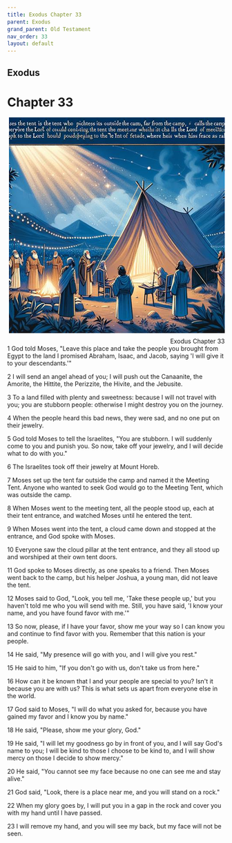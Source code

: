 ```yaml
---
title: Exodus Chapter 33
parent: Exodus
grand_parent: Old Testament
nav_order: 33
layout: default
---
```


## Exodus

# Chapter 33

<div style="clear: both; text-align: right;">
    <img src="/assets/Image/Exodus/500/33.jpg" alt="Exodus Chapter 33" class="chapter-image" style="max-width: 100%; height: auto; float: right; margin: 0 0 10px 10px; padding-left: 10%;">
    <figcaption style="font-size: 14px;">Exodus Chapter 33</figcaption>
</div>
1 God told Moses, "Leave this place and take the people you brought from Egypt to the land I promised Abraham, Isaac, and Jacob, saying 'I will give it to your descendants.'"

2 I will send an angel ahead of you; I will push out the Canaanite, the Amorite, the Hittite, the Perizzite, the Hivite, and the Jebusite.

3 To a land filled with plenty and sweetness: because I will not travel with you; you are stubborn people: otherwise I might destroy you on the journey.

4 When the people heard this bad news, they were sad, and no one put on their jewelry.

5 God told Moses to tell the Israelites, "You are stubborn. I will suddenly come to you and punish you. So now, take off your jewelry, and I will decide what to do with you."

6 The Israelites took off their jewelry at Mount Horeb.

7 Moses set up the tent far outside the camp and named it the Meeting Tent. Anyone who wanted to seek God would go to the Meeting Tent, which was outside the camp.

8 When Moses went to the meeting tent, all the people stood up, each at their tent entrance, and watched Moses until he entered the tent.

9 When Moses went into the tent, a cloud came down and stopped at the entrance, and God spoke with Moses.

10 Everyone saw the cloud pillar at the tent entrance, and they all stood up and worshiped at their own tent doors.

11 God spoke to Moses directly, as one speaks to a friend. Then Moses went back to the camp, but his helper Joshua, a young man, did not leave the tent.

12 Moses said to God, "Look, you tell me, 'Take these people up,' but you haven't told me who you will send with me. Still, you have said, 'I know your name, and you have found favor with me.'"

13 So now, please, if I have your favor, show me your way so I can know you and continue to find favor with you. Remember that this nation is your people.

14 He said, "My presence will go with you, and I will give you rest."

15 He said to him, "If you don't go with us, don't take us from here."

16 How can it be known that I and your people are special to you? Isn't it because you are with us? This is what sets us apart from everyone else in the world.

17 God said to Moses, "I will do what you asked for, because you have gained my favor and I know you by name."

18 He said, "Please, show me your glory, God."

19 He said, "I will let my goodness go by in front of you, and I will say God's name to you; I will be kind to those I choose to be kind to, and I will show mercy on those I decide to show mercy."

20 He said, "You cannot see my face because no one can see me and stay alive."

21 God said, "Look, there is a place near me, and you will stand on a rock."

22 When my glory goes by, I will put you in a gap in the rock and cover you with my hand until I have passed.

23 I will remove my hand, and you will see my back, but my face will not be seen.



